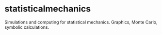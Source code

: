 # statisticalmechanics
Simulations and computing for statistical mechanics. Graphics, Monte Carlo, symbolic calculations.
